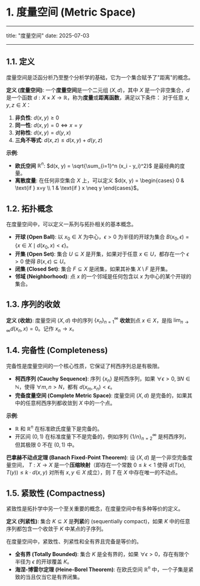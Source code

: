 # 1. 度量空间 (Metric Space)

---

title: "度量空间"
date: 2025-07-03

---

## 1.1. 定义

度量空间是泛函分析乃至整个分析学的基础，它为一个集合赋予了"距离"的概念。

**定义 (度量空间)**:
一个**度量空间**是一个二元组 $(X, d)$，其中 $X$ 是一个非空集合，$d$ 是一个函数 $d: X \times X \to \mathbb{R}$，称为**度量**或**距离函数**，满足以下条件：
对于任意 $x, y, z \in X$：

1. **非负性**: $d(x, y) \ge 0$
2. **同一性**: $d(x, y) = 0 \iff x = y$
3. **对称性**: $d(x, y) = d(y, x)$
4. **三角不等式**: $d(x, z) \le d(x, y) + d(y, z)$

**示例**:

- **欧氏空间** $\mathbb{R}^n$: $d(x, y) = \sqrt{\sum_{i=1}^n (x_i - y_i)^2}$ 是最经典的度量。
- **离散度量**: 在任何非空集合 $X$ 上，可以定义 $d(x, y) = \begin{cases} 0 & \text{if } x=y \\ 1 & \text{if } x \neq y \end{cases}$。

## 1.2. 拓扑概念

在度量空间中，可以定义一系列与拓扑相关的基本概念。

- **开球 (Open Ball)**: 以 $x_0 \in X$ 为中心，$\epsilon > 0$ 为半径的开球为集合 $B(x_0, \epsilon) = \{ x \in X \mid d(x_0, x) < \epsilon \}$。
- **开集 (Open Set)**: 集合 $U \subseteq X$ 是开集，如果对于任意 $x \in U$，都存在一个 $\epsilon > 0$ 使得 $B(x, \epsilon) \subseteq U$。
- **闭集 (Closed Set)**: 集合 $F \subseteq X$ 是闭集，如果其补集 $X \setminus F$ 是开集。
- **邻域 (Neighborhood)**: 点 $x$ 的一个邻域是任何包含以 $x$ 为中心的某个开球的集合。

## 1.3. 序列的收敛

**定义 (收敛)**:
度量空间 $(X, d)$ 中的序列 $\{x_n\}_{n=1}^\infty$ **收敛**到点 $x \in X$，是指 $\lim_{n \to \infty} d(x_n, x) = 0$。记作 $x_n \to x$。

## 1.4. 完备性 (Completeness)

完备性是度量空间的一个核心性质，它保证了柯西序列总是有极限。

- **柯西序列 (Cauchy Sequence)**: 序列 $\{x_n\}$ 是柯西序列，如果 $\forall \epsilon > 0, \exists N \in \mathbb{N}$，使得 $\forall m, n > N$，都有 $d(x_m, x_n) < \epsilon$。
- **完备度量空间 (Complete Metric Space)**: 度量空间 $(X, d)$ 是完备的，如果其中的任意柯西序列都收敛到 $X$ 中的一个点。

**示例**:

- $\mathbb{R}$ 和 $\mathbb{R}^n$ 在标准欧氏度量下是完备的。
- 开区间 $(0, 1)$ 在标准度量下不是完备的，例如序列 $\{1/n\}_{n=2}^\infty$ 是柯西序列，但其极限 $0$ 不在 $(0, 1)$ 中。

**巴拿赫不动点定理 (Banach Fixed-Point Theorem)**:
设 $(X, d)$ 是一个非空完备度量空间， $T: X \to X$ 是一个**压缩映射**（即存在一个常数 $0 \le k < 1$ 使得 $d(T(x), T(y)) \le k \cdot d(x, y)$ 对所有 $x, y \in X$ 成立），则 $T$ 在 $X$ 中存在唯一的不动点。

## 1.5. 紧致性 (Compactness)

紧致性是拓扑学中另一个至关重要的概念，在度量空间中有多种等价的定义。

**定义 (列紧性)**:
集合 $K \subseteq X$ 是**列紧**的 (sequentially compact)，如果 $K$ 中的任意序列都包含一个收敛于 $K$ 中某点的子序列。

在度量空间中，紧致性、列紧性和全有界且完备是等价的。

- **全有界 (Totally Bounded)**: 集合 $K$ 是全有界的，如果 $\forall \epsilon > 0$，存在有限个半径为 $\epsilon$ 的开球覆盖 $K$。
- **海涅-博雷尔定理 (Heine-Borel Theorem)**: 在欧氏空间 $\mathbb{R}^n$ 中，一个子集是紧致的当且仅当它是有界闭集。
